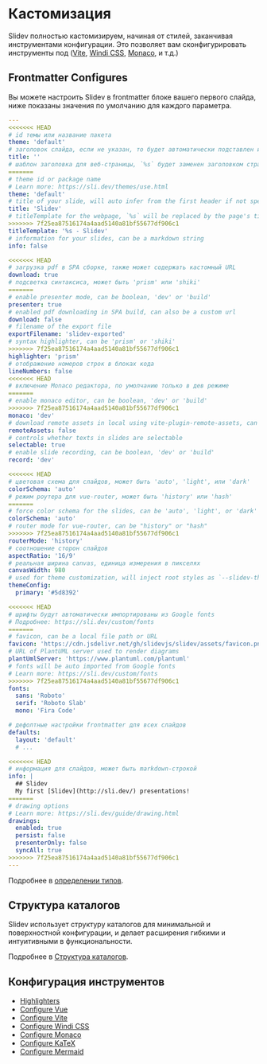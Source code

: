 # Кастомизация

Slidev полностью кастомизируем, начиная от стилей, заканчивая инструментами конфигурации. Это позволяет вам сконфигурировать инструменты под ([Vite](/custom/config-vite), [Windi CSS](/custom/config-windicss), [Monaco](/custom/config-monaco), и т.д.)

## Frontmatter Configures

Вы можете настроить Slidev в frontmatter блоке вашего первого слайда, ниже показаны значения по умолчанию для каждого параметра.

```yaml
---
<<<<<<< HEAD
# id темы или название пакета
theme: 'default'
# заголовок слайда, если не указан, то будет автоматически подставлен из первого найденного заголовка
title: ''
# шаблон заголовка для веб-страницы, `%s` будет заменен заголовком страницы
=======
# theme id or package name
# Learn more: https://sli.dev/themes/use.html
theme: 'default'
# title of your slide, will auto infer from the first header if not specified
title: 'Slidev'
# titleTemplate for the webpage, `%s` will be replaced by the page's title
>>>>>>> 7f25ea87516174a4aad5140a81bf55677df906c1
titleTemplate: '%s - Slidev'
# information for your slides, can be a markdown string
info: false

<<<<<<< HEAD
# загрузка pdf в SPA сборке, также может содержать кастомный URL
download: true
# подсветка синтаксиса, может быть 'prism' или 'shiki'
=======
# enable presenter mode, can be boolean, 'dev' or 'build'
presenter: true
# enabled pdf downloading in SPA build, can also be a custom url
download: false
# filename of the export file
exportFilename: 'slidev-exported'
# syntax highlighter, can be 'prism' or 'shiki'
>>>>>>> 7f25ea87516174a4aad5140a81bf55677df906c1
highlighter: 'prism'
# отображение номеров строк в блоках кода
lineNumbers: false
<<<<<<< HEAD
# включение Monaco редактора, по умолчанию только в дев режиме
=======
# enable monaco editor, can be boolean, 'dev' or 'build'
>>>>>>> 7f25ea87516174a4aad5140a81bf55677df906c1
monaco: 'dev'
# download remote assets in local using vite-plugin-remote-assets, can be boolean, 'dev' or 'build'
remoteAssets: false
# controls whether texts in slides are selectable
selectable: true
# enable slide recording, can be boolean, 'dev' or 'build'
record: 'dev'

<<<<<<< HEAD
# цветовая схема для слайдов, может быть 'auto', 'light', или 'dark'
colorSchema: 'auto'
# режим роутера для vue-router, может быть 'history' или 'hash'
=======
# force color schema for the slides, can be 'auto', 'light', or 'dark'
colorSchema: 'auto'
# router mode for vue-router, can be "history" or "hash"
>>>>>>> 7f25ea87516174a4aad5140a81bf55677df906c1
routerMode: 'history'
# соотношение сторон слайдов
aspectRatio: '16/9'
# реальная ширина canvas, единица измерения в пикселях
canvasWidth: 980
# used for theme customization, will inject root styles as `--slidev-theme-x` for attribute `x`
themeConfig:
  primary: '#5d8392'

<<<<<<< HEAD
# шрифты будут автоматически импортированы из Google fonts
# Подробнее: https://sli.dev/custom/fonts
=======
# favicon, can be a local file path or URL
favicon: 'https://cdn.jsdelivr.net/gh/slidevjs/slidev/assets/favicon.png'
# URL of PlantUML server used to render diagrams
plantUmlServer: 'https://www.plantuml.com/plantuml'
# fonts will be auto imported from Google fonts
# Learn more: https://sli.dev/custom/fonts
>>>>>>> 7f25ea87516174a4aad5140a81bf55677df906c1
fonts:
  sans: 'Roboto'
  serif: 'Roboto Slab'
  mono: 'Fira Code'

# дефолтные настройки frontmatter для всех слайдов
defaults:
  layout: 'default'
  # ...

<<<<<<< HEAD
# информация для слайдов, может быть markdown-строкой
info: |
  ## Slidev
  My first [Slidev](http://sli.dev/) presentations!
=======
# drawing options
# Learn more: https://sli.dev/guide/drawing.html
drawings:
  enabled: true
  persist: false
  presenterOnly: false
  syncAll: true
>>>>>>> 7f25ea87516174a4aad5140a81bf55677df906c1
---
```

Подробнее в [определении типов](https://github.com/slidevjs/slidev/blob/main/packages/types/src/types.ts#L29).

## Структура каталогов

Slidev использует структуру каталогов для минимальной и поверхностной конфигурации, и делает расширения гибкими и интуитивными в функциональности.

Подробнее в [Структура каталогов](/custom/directory-structure).

## Конфигурация инструментов

- [Highlighters](/custom/highlighters)
- [Configure Vue](/custom/config-vue)
- [Configure Vite](/custom/config-vite)
- [Configure Windi CSS](/custom/config-windicss)
- [Configure Monaco](/custom/config-monaco)
- [Configure KaTeX](/custom/config-katex)
- [Configure Mermaid](/custom/config-mermaid)
